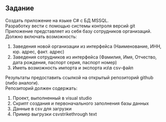 ## Задание

Создать приложение на языке  C# с БД  MSSQL.  
Разработку вести с помощью системы контроля версий  git  
Приложение представляет из себя базу сотрудников организаций.  
Должно включать возможность:  

 1. Заведения новой организации из интерфейса (Наименование, ИНН, юр.
    адрес, факт. адрес)
 2. Заведения сотрудников из интерфейса (Фамилия, Имя, Отчество, дата
    рождения, паспорт серия, паспорт номер)
 3. Иметь возможность импорта и экспорта из\в csv-файл

Результаты предоставить ссылкой на открытый репозиторий  github  (либо аналоги).  
Репозиторий должен содержать:  
1.  Проект, выполненный в  visual  studio  
2.  Скрипт создания и первоначального заполнения базы данных  
3.  Данные в  csv  для загрузки
4.  Пример выгрузки  csvstrikethrough text
